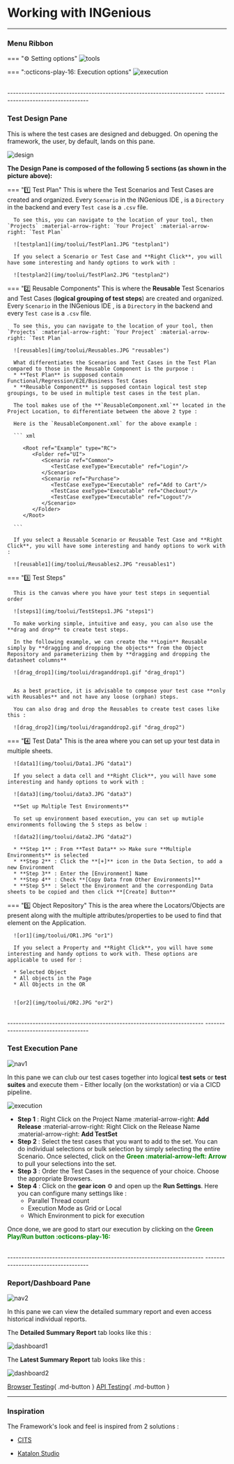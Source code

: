 # **Working with INGenious**  
-----------------------------------


### **Menu Ribbon**


=== ":gear: Setting options"
     ![tools](img/toolui/01.png "tools")
  

=== ":octicons-play-16: Execution options"
      ![execution](img/toolui/2.JPG "execution")     

 <br>
----------------------------------------------------------------------
------------------------------------ 
 </br>
 

### **Test Design Pane**

 This is where the test cases are designed and debugged. On opening the framework, the user, by default, lands on this pane.

 ![design](img/toolui/design.png "design")

 **The Design Pane is composed of the following 5 sections (as shown in the picture above):**


=== ":one: Test Plan"
      This is where the Test Scenarios and Test Cases are created and organized.
      Every `Scenario` in the INGenious IDE , is a `Directory` in the backend and every `Test case` is a `.csv` file.

      To see this, you can navigate to the location of your tool, then `Projects` :material-arrow-right: `Your Project` :material-arrow-right: `Test Plan`

      ![testplan1](img/toolui/TestPlan1.JPG "testplan1")

      If you select a Scenario or Test Case and **Right Click**, you will have some interesting and handy options to work with :

      ![testplan2](img/toolui/TestPlan2.JPG "testplan2")
  

=== ":two: Reusable Components"
       This is where the **Reusable** Test Scenarios and Test Cases (**logical grouping of test steps**) are created and organized. Every `Scenario` in the INGenious IDE , is a `Directory` in the backend and every `Test case` is a `.csv` file.

      To see this, you can navigate to the location of your tool, then `Projects` :material-arrow-right: `Your Project` :material-arrow-right: `Test Plan`

      ![reusables](img/toolui/Reusables.JPG "reusables")

      What differentiates the Scenarios and Test Cases in the Test Plan compared to those in the Reusable Component is the purpose :
      * **Test Plan** is supposed contain Functional/Regression/E2E/Business Test Cases
      * **Reusable Component** is supposed contain logical test step groupings, to be used in multiple test cases in the test plan.

      The tool makes use of the **`ReusableComponent.xml`** located in the Project Location, to differentiate between the above 2 type :

      Here is the `ReusableComponent.xml` for the above example :

      ``` xml

         <Root ref="Example" type="RC">
            <Folder ref="UI">
               <Scenario ref="Common">
                  <TestCase exeType="Executable" ref="Login"/>
               </Scenario>
               <Scenario ref="Purchase">
                  <TestCase exeType="Executable" ref="Add to Cart"/>
                  <TestCase exeType="Executable" ref="Checkout"/>
                  <TestCase exeType="Executable" ref="Logout"/>
               </Scenario>
            </Folder>
         </Root>

      ```

      If you select a Reusable Scenario or Reusable Test Case and **Right Click**, you will have some interesting and handy options to work with :

      ![reusable1](img/toolui/Reusables2.JPG "reusables1")

=== ":three: Test Steps"

      This is the canvas where you have your test steps in sequential order

      ![steps1](img/toolui/TestSteps1.JPG "steps1")

      To make working simple, intuitive and easy, you can also use the **drag and drop** to create test steps.

      In the following example, we can create the **Login** Reusable simply by **dragging and dropping the objects** from the Object Repository and parameterizing them by **dragging and dropping the datasheet columns**

      ![drag_drop1](img/toolui/draganddrop1.gif "drag_drop1")
     

      As a best practice, it is advisable to compose your test case **only with Reusables** and not have any loose (orphan) steps.

      You can also drag and drop the Reusables to create test cases like this :

      ![drag_drop2](img/toolui/draganddrop2.gif "drag_drop2")
      
  

=== ":four: Test Data"
      This is the area where you can set up your test data in multiple sheets.

      ![data1](img/toolui/Data1.JPG "data1")

      If you select a data cell and **Right Click**, you will have some interesting and handy options to work with :

      ![data3](img/toolui/data3.JPG "data3")

      **Set up Multiple Test Environments**

      To set up environment based execution, you can set up mutiple environments following the 5 steps as below :

      ![data2](img/toolui/data2.JPG "data2")

      * **Step 1** : From **Test Data** >> Make sure **Multiple Environments** is selected
      * **Step 2** : Click the **[+]** icon in the Data Section, to add a new Environment
      * **Step 3** : Enter the [Environment] Name
      * **Step 4** : Check **[Copy Data from Other Environments]**
      * **Step 5** : Select the Environment and the corresponding Data sheets to be copied and then click **[Create] Button**

=== ":five: Object Repository"
      This is the area where the Locators/Objects are present along with the multiple attributes/properties to be used to find that element on the Application.

      ![or1](img/toolui/OR1.JPG "or1")
      
      If you select a Property and **Right Click**, you will have some interesting and handy options to work with. These options are applicable to used for :

      * Selected Object
      * All objects in the Page
      * All Objects in the OR 


      ![or2](img/toolui/OR2.JPG "or2")

 


 <br>
----------------------------------------------------------------------
------------------------------------ 
 </br>

### **Test Execution Pane**

 ![nav1](img/toolui/NavigateToExecute.png "nav1")

In this pane we can club our test cases together into logical **test sets** or **test suites** and execute them - Either locally (on the workstation) or via a CICD pipeline.

 ![execution](img/toolui/execution.JPG "execution")

 * **Step 1** : Right Click on the Project Name :material-arrow-right: **Add Release** :material-arrow-right: Right Click on the Release Name :material-arrow-right: **Add TestSet**
 * **Step 2** : Select the test cases that you want to add to the set. You can do individual selections or bulk selection by simply selecting the entire Scenario. Once selected, click on the <span style="color:Green">**Green :material-arrow-left: Arrow**</span> to pull your selections into the set.
 * **Step 3** : Order the Test Cases in the sequence of your choice. Choose the appropriate Browsers.
 * **Step 4** : Click on the **gear icon** :gear: and open up the **Run Settings**. Here you can configure many settings like :
    * Parallel Thread count
    * Execution Mode as Grid or Local
    * Which Environment to pick for execution

Once done, we are good to start our execution by clicking on the <span style="color:Green">**Green Play/Run button :octicons-play-16:**</span>

 <br>
----------------------------------------------------------------------
------------------------------------ 
 </br>

### **Report/Dashboard Pane**

 ![nav2](img/toolui/NavigateToDashboard.png "nav2")

In this pane we can view the detailed summary report and even access historical individual reports.

The **Detailed Summary Report** tab looks like this :

![dashboard1](img/toolui/Dashboard1.JPG "dashboard1")


The **Latest Summary Report** tab looks like this :

![dashboard2](img/toolui/Dashboard2.JPG "dashboard2")

[Browser Testing](browsertesting/index.md){ .md-button } [API Testing](api.md){ .md-button }


------

### Inspiration

The Framework's look and feel is inspired from 2 solutions :

* [CITS](https://github.com/CognizantQAHub/Cognizant-Intelligent-Test-Scripter)

* [Katalon Studio](https://katalon.com/katalon-studio)